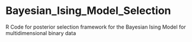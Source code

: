 # Bayesian_Ising_Model_Selection
R Code for posterior selection framework for the Bayesian Ising Model for multidimensional binary data
